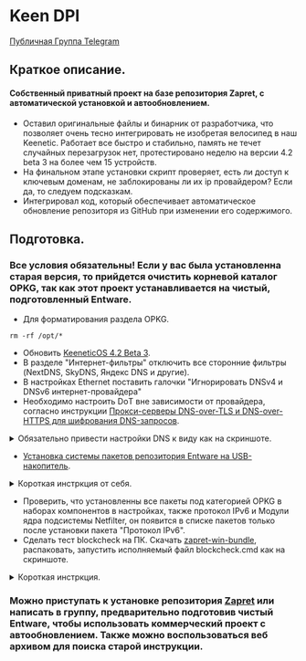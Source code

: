 # Keen DPI

[Публичная Группа Telegram](https://t.me/keenetic_boost)

## Краткое описание.
#### Собственный приватный проект на базе репозитория Zapret, с автоматической установкой и автообновлением.
- Оставил оригинальные файлы и бинарник от разработчика, что позволяет очень тесно интегрировать не изобретая велосипед в наш Keenetic.
Работает все быстро и стабильно, память не течет случайных перезагрузок нет, протестировано неделю на версии 4.2 beta 3 на более чем 15 устройств.
- На финальном этапе установки скрипт проверяет, есть ли доступ к ключевым доменам, не заблокированы ли их ip провайдером? Если да, то следуем подсказкам.
- Интегрировал код, который обеспечивает автоматическое обновление репозиторя из GitHub при изменении его содержимого.

## Подготовка.
###  Все условия обязательны! Если у вас была установленна старая версия, то прийдется очистить корневой каталог OPKG, так как этот проект устанавливается на чистый, подготовленный Entware.
- Для форматирования раздела OPKG.
```shell
rm -rf /opt/*
```

- Обновить [KeeneticOS 4.2 Beta 3](https://docs.keenetic.com/eaeu/ultra/kn-1811/ru/24723-latest-development-release.html#36070-keeneticos4-2-beta-3).
- В разделе "Интернет-фильтры" отключить все сторонние фильтры (NextDNS, SkyDNS, Яндекс DNS и другие).
- В настройках Ethernet поставить галочки "Игнорировать DNSv4 и DNSv6 интернет-провайдера"
- Необходимо настроить DоT вне зависимости от провайдера, согласно инструкции [Прокси-серверы DNS-over-TLS и DNS-over-HTTPS для шифрования DNS-запросов](https://help.keenetic.com/hc/ru/articles/360007687159).
<details>
    <summary>Обязательно привести настройки DNS к виду как на скриншоте.</summary>

- DoT1:
  ```
  ams01.dnscry.pt
  ```
- DoT2:
  ```
  77.88.8.8
  ```
  ```
  common.dot.dns.yandex.net
  ```
  - Еще один эффективный вариант - использовать ресолвер от yandex 77.88.8.88 на нестандартном порту 1253. Многие провайдеры не анализируют обращения к DNS на нестандартных портах.

![image](https://github.com/user-attachments/assets/4ab290e8-9dcd-4143-a3f2-584fd0a21530)

</details>

- [Установка системы пакетов репозитория Entware на USB-накопитель](https://help.keenetic.com/hc/ru/articles/360021214160).

<details>
    <summary>Короткая инстркция от себя.</summary>
    
1. Подключить флэш накопитель к ПК и подготовить его разделы. Для работы менеджера пакетов OPKG диск должен быть отформатирован в файловой системе EXT, желательно этой программой DiskGenius(архив можно взять в ТГ). В программе выберите флэшку, удалите все разделы, создайте новый как на скриншоте ниже и примените, нажам Save All  в верхнем левом углу.

![Снимок экрана 2024-09-10 174029](https://github.com/user-attachments/assets/0bd134b7-f5c9-4d1f-a22d-f41430c1f655)

![Снимок экрана 2024-09-10 174047](https://github.com/user-attachments/assets/fe08613c-b0fb-41b1-913c-1fd386dee543)

2. В компонентах операционной системы, спуститься в самый низ до раздела Пакеты OPKG и поставить везде галочки как на скриншоте ниже, применить и перезагрузиться.

![Снимок экрана 2024-09-10 182816](https://github.com/user-attachments/assets/d1454b2d-720a-462c-825c-b5f045567943)

3. Теперь нужно установить репозиторий системы пакетов Entware.

- Для моделей 4G (KN-1212), Omni (KN-1410), Extra (KN-1710/1711/1713), Giga (KN-1010/1011), Ultra (KN-1810), Viva (KN-1910/1912), Giant (KN-2610), Hero 4G (KN-2310), Hopper (KN-3810) и Zyxel Keenetic II / III, Extra, Extra II, Giga II / III, Omni, Omni II, Viva, Ultra, Ultra II используйте для установки архив mipsel — [mipsel-installer.tar.gz](https://bin.entware.net/mipselsf-k3.4/installer/mipsel-installer.tar.gz).

- Для моделей Ultra SE (KN-2510), Giga SE (KN-2410), DSL (KN-2010), Duo (KN-2110), Ultra SE (KN-2510), Hopper DSL (KN-3610) и Zyxel Keenetic DSL, LTE, VOX используйте для установки архив mips — [mips-installer.tar.gz](https://bin.entware.net/mipssf-k3.4/installer/mips-installer.tar.gz).

- Для моделей Peak (KN-2710), Ultra (KN-1811), Hopper SE (KN-3812) используйте архив aarch64 — [aarch64-installer.tar.gz](https://bin.entware.net/aarch64-k3.10/installer/aarch64-installer.tar.gz).

4. Например скачали [mipsel-installer.tar.gz](https://bin.entware.net/mipselsf-k3.4/installer/mipsel-installer.tar.gz).

- Подключите уже подготовленный накопитель c файловой системой EXT4 к USB-порту роутера. Диск должен отобразиться на странице "Приложения" в разделе "Диски и принтеры".

![Снимок экрана 2024-09-10 174748](https://github.com/user-attachments/assets/56349a82-95f8-46a2-b85a-26f5d2929180)

- Нажмите на флэшку и в корневом каталоге OPKG создайте директорию install, куда положите файл, например [mipsel-installer.tar.gz](https://bin.entware.net/mipselsf-k3.4/installer/mipsel-installer.tar.gz) ниже скринщот как должно быть.

![Снимок экрана 2024-09-10 175124](https://github.com/user-attachments/assets/f508739a-59fd-42be-872a-39733af57cc3)

5. Перейдите на страницу OPKG для выбора накопителя и нажмите применить. Идем в раздел диагностика, открываем журнал, дожидаемся сообщений installer: [5/5] Установка системы пакетов "Entware" завершена! Не забудьте сменить пароль и номер порта! И System configuration save.

![Снимок экрана 2024-09-10 175304](https://github.com/user-attachments/assets/5c451982-a36c-4a3d-aacb-497e8898caa4)

6. Скачайте [Putty](https://the.earth.li/~sgtatham/putty/latest/w64/putty.exe) для работы с протоколами SSH и Telnet. Запустите и выберите тип подключения SSH, впишите IP-адрес роутера в домашнем сегменте Home (по умолчанию 192.168.1.1), укажите 222-й порт и нажмите кнопку Open. Если заходили под admin, то вводим exe sh.

![Снимок экрана 2024-09-10 175953](https://github.com/user-attachments/assets/066ae86b-237d-4e29-aae8-fd8ef6236b74)

7. Если видите это, то подготовка завершена.

![Снимок экрана 2024-09-10 180159](https://github.com/user-attachments/assets/21c9e155-25cf-41e6-8699-163afc839733)

</details>

- Проверить, что установленны все пакеты под категорией OPKG в наборах компонентов в настройках, также протокол IPv6 и Модули ядра подсистемы Netfilter, он появится в списке пакетов только после установки пакета "Протокол IPv6".
- Сделать тест blockcheck на ПК. Скачать [zapret-win-bundle](https://github.com/bol-van/zapret-win-bundle/archive/refs/heads/master.zip), распаковать, запустить исполняемый файл blockcheck.cmd как на скриншоте.

<details>
    <summary>Короткая инстркция.</summary>

1. Запустить:

![Снимок экрана 2024-09-10 180749](https://github.com/user-attachments/assets/93f9438d-1bf4-400e-bab3-17fc652ef304)

2. Вставить:
```bash
rutracker.org instagram.com facebook.com x.com scontent-hel3-1.xx.fbcdn.net scontent-hel3-1.cdninstagram.com rr1---sn-5go7ynlk.googlevideo.com
```

3. Отвечать в такой последовательности: у у у у затем клавишу "enter" до тех пор пока не начнется тестирование и ждем, тест около 3 часов может длиться. Итог Summary скинуть в группу.

</details>

### Можно приступать к установке репозитория [Zapret](https://github.com/bol-van/zapret) или написать в группу, предварительно подготовив чистый Entware, чтобы использовать  коммерческий проект с автообновлением. Также можно воспользоваться веб архивом для поиска старой инструкции.
